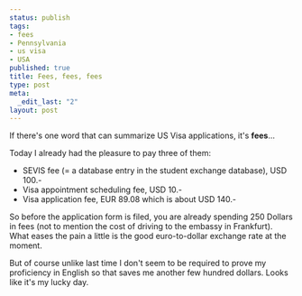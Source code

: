 ```yaml
--- 
status: publish
tags: 
- fees
- Pennsylvania
- us visa
- USA
published: true
title: Fees, fees, fees
type: post
meta: 
  _edit_last: "2"
layout: post
---
```

If there's one word that can summarize US Visa applications, it's <strong>fees</strong>...

Today I already had the pleasure to pay three of them:
<ul>
	<li>SEVIS fee (= a database entry in the student exchange database), USD 100.-</li>
	<li>Visa appointment scheduling fee, USD 10.-</li>
	<li>Visa application fee, EUR 89.08 which is about USD 140.-</li>
</ul>

So before the application form is filed, you are already spending 250 Dollars in fees (not to mention the cost of driving to the embassy in Frankfurt). What eases the pain a little is the good euro-to-dollar exchange rate at the moment.

But of course unlike last time I don't seem to be required to prove my proficiency in English so that saves me another few hundred dollars. Looks like it's my lucky day.
